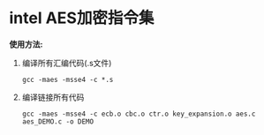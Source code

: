 # intel AES加密指令集

**使用方法:**

1. 编译所有汇编代码(.s文件)

	```
	gcc -maes -msse4 -c *.s
	```

2. 编译链接所有代码

	```
	gcc -maes -msse4 -c ecb.o cbc.o ctr.o key_expansion.o aes.c aes_DEMO.c -o DEMO
	```

